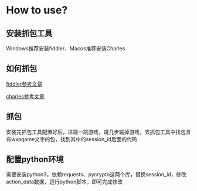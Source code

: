 # How to use?
## 安装抓包工具

Windows推荐安装fiddler，Macos推荐安装Charles

## 如何抓包

[fiddler参考文章](http://blog.csdn.net/lhorse003/article/details/72473212)

[charles参考文章](https://www.jianshu.com/p/fdd7c681929c)

## 抓包

安装完抓包工具配置好后，进跳一跳游戏，跳几步输掉游戏，去抓包工具中找包含有wxagame文字的包，找到其中的session_id后面的代码

## 配置python环境

需要安装python3，依赖requests、pycrypto这两个库，替换session_id，修改action_data数据，运行python脚本，即可完成修改
